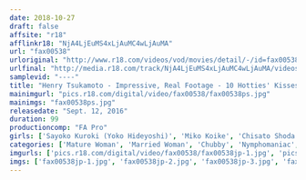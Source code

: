 ```yaml
---
date: 2018-10-27
draft: false
affsite: "r18"
afflinkr18: "NjA4LjEuMS4xLjAuMC4wLjAuMA"
url: "fax00538"
urloriginal: "http://www.r18.com/videos/vod/movies/detail/-/id=fax00538"
urlfinal: "http://media.r18.com/track/NjA4LjEuMS4xLjAuMC4wLjAuMA/videos/vod/movies/detail/-/id=fax00538"
samplevid: "----"
title: "Henry Tsukamoto - Impressive, Real Footage - 10 Hotties' Kisses & 48 Hands"
mainimgurl: "pics.r18.com/digital/video/fax00538/fax00538ps.jpg"
mainimgs: "fax00538ps.jpg"
releasedate: "Sept. 12, 2016"
duration: 99
productioncomp: "FA Pro"
girls: ['Sayoko Kuroki (Yoko Hideyoshi)', 'Miko Koike', 'Chisato Shoda', 'Maika Asai', 'Yu Kawakami (Shizuku Morino)', 'Tomomi Nakai', 'Asami Kumagai', 'Misa Yuki', 'Yui Misaki', 'Yuma Miyazaki']
categories: ['Mature Woman', 'Married Woman', 'Chubby', 'Nymphomaniac', 'Kiss Kiss', 'Drama', 'Prestige / HERO / FA Pro SALE']
imgurls: ['pics.r18.com/digital/video/fax00538/fax00538jp-1.jpg', 'pics.r18.com/digital/video/fax00538/fax00538jp-2.jpg', 'pics.r18.com/digital/video/fax00538/fax00538jp-3.jpg', 'pics.r18.com/digital/video/fax00538/fax00538jp-4.jpg', 'pics.r18.com/digital/video/fax00538/fax00538jp-5.jpg', 'pics.r18.com/digital/video/fax00538/fax00538jp-6.jpg', 'pics.r18.com/digital/video/fax00538/fax00538jp-7.jpg', 'pics.r18.com/digital/video/fax00538/fax00538jp-8.jpg', 'pics.r18.com/digital/video/fax00538/fax00538jp-9.jpg', 'pics.r18.com/digital/video/fax00538/fax00538jp-10.jpg', 'pics.r18.com/digital/video/fax00538/fax00538jp-11.jpg', 'pics.r18.com/digital/video/fax00538/fax00538jp-12.jpg', 'pics.r18.com/digital/video/fax00538/fax00538jp-13.jpg', 'pics.r18.com/digital/video/fax00538/fax00538jp-14.jpg', 'pics.r18.com/digital/video/fax00538/fax00538jp-15.jpg', 'pics.r18.com/digital/video/fax00538/fax00538jp-16.jpg', 'pics.r18.com/digital/video/fax00538/fax00538jp-17.jpg', 'pics.r18.com/digital/video/fax00538/fax00538jp-18.jpg', 'pics.r18.com/digital/video/fax00538/fax00538jp-19.jpg', 'pics.r18.com/digital/video/fax00538/fax00538jp-20.jpg']
imgs: ['fax00538jp-1.jpg', 'fax00538jp-2.jpg', 'fax00538jp-3.jpg', 'fax00538jp-4.jpg', 'fax00538jp-5.jpg', 'fax00538jp-6.jpg', 'fax00538jp-7.jpg', 'fax00538jp-8.jpg', 'fax00538jp-9.jpg', 'fax00538jp-10.jpg', 'fax00538jp-11.jpg', 'fax00538jp-12.jpg', 'fax00538jp-13.jpg', 'fax00538jp-14.jpg', 'fax00538jp-15.jpg', 'fax00538jp-16.jpg', 'fax00538jp-17.jpg', 'fax00538jp-18.jpg', 'fax00538jp-19.jpg', 'fax00538jp-20.jpg']
---
```

